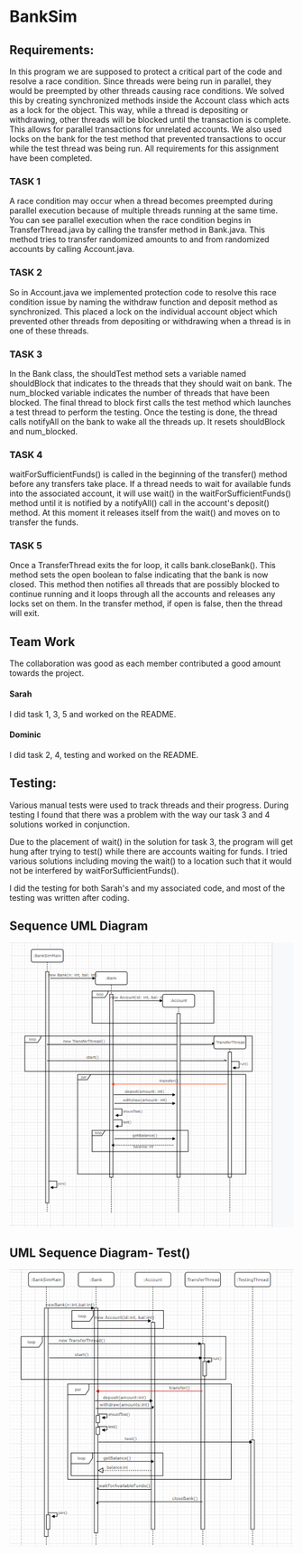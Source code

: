 # BankSim

## Requirements:
In this program we are supposed to protect a critical part of the code and resolve a race condition. Since threads were being run in parallel, they would be preempted by other threads causing race conditions. We solved this by creating synchronized methods inside the Account class which acts as a lock for the object. This way, while a thread is depositing or withdrawing, other threads will be blocked until the transaction is complete. This allows for parallel transactions for unrelated accounts. We also used locks on the bank for the test method that prevented transactions to occur while the test thread was being run. All requirements for this assignment have been completed.


### TASK 1
A race condition may occur when a thread becomes preempted during parallel execution because of multiple threads running at the same time.
You can see parallel execution when the race condition begins in TransferThread.java by calling the transfer method in Bank.java.
This method tries to transfer randomized amounts to and from randomized accounts by calling Account.java.

### TASK 2

So in Account.java we implemented protection code to resolve this race condition issue by naming the withdraw function and deposit
method as synchronized. This placed a lock on the individual account object which prevented other threads from depositing or withdrawing when a thread is in one of these threads.

### TASK 3

In the Bank class, the shouldTest method sets a variable named shouldBlock that indicates to the threads that they should wait on bank. The num_blocked variable indicates the number of threads that have been blocked. The final thread to block first calls the test method which launches a test thread to perform the testing. Once the testing is done, the thread calls notifyAll on the bank to wake all the threads up. It resets shouldBlock and num_blocked.

### TASK 4
waitForSufficientFunds() is called in the beginning of the transfer() method before any transfers take place. If a thread needs to wait for available funds into the associated account, it will use wait() in the waitForSufficientFunds() method until it is notified by a notifyAll() call in the account's deposit() method. At this moment it releases itself from the wait() and moves on to transfer the funds.

### TASK 5

Once a TransferThread exits the for loop, it calls bank.closeBank(). This method sets the open boolean to false indicating that the bank is now closed. This method then notifies all threads that are possibly blocked to continue running and it loops through all the accounts and releases any locks set on them. In the transfer method, if open is false, then the thread will exit.

## Team Work
The collaboration was good as each member contributed a good amount towards the project.

#### Sarah
I did task 1, 3, 5 and worked on the README.

#### Dominic 
I did task 2, 4, testing and worked on the README.

## Testing:
Various manual tests were used to track threads and their progress. During testing I found that there was a problem with the way our task 3 and 4 solutions worked in conjunction.

Due to the placement of wait() in the solution for task 3, the program will get hung after trying to test() while there are accounts waiting for funds. I tried various solutions including moving the wait() to a location such that it would not be interfered by waitForSufficientFunds().

I did the testing for both Sarah's and my associated code, and most of the testing was written after coding.


## Sequence UML Diagram

![](https://github.com/3296Spring2020/banksim-multithreading-02-noshin-taraska-team/blob/master/lab5UML.PNG?raw=true)


## UML Sequence Diagram- Test() 
![](https://github.com/3296Spring2020/banksim-multithreading-02-noshin-taraska-team/blob/master/lab5_updated.PNG?raw=true)



